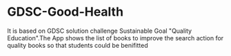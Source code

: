 # GDSC-Good-Health

It is based on GDSC solution challenge Sustainable Goal "Quality Education".The App shows the list of books to improve the search action for quality books so that students could be benifitted
